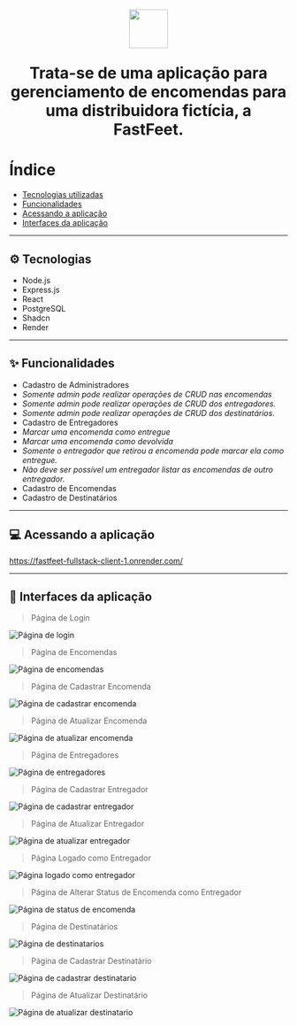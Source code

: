 <h1 align="center">
  <p><img src='./client/src/assets/fastfeet-logo.png' height="70"></p>
<p>Trata-se de uma aplicação para gerenciamento de encomendas para uma distribuidora fictícia, a FastFeet.</p>
</h1>

# Índice

- [Tecnologias utilizadas](#-tecnologias)
- [Funcionalidades](#-funcionalidades)
- [Acessando a aplicação](#-acessando-a-aplicação)
- [Interfaces da aplicação](#-interfaces-da-aplicação)

---

## ⚙ Tecnologias

- Node.js
- Express.js
- React
- PostgreSQL
- Shadcn
- Render

---

## ✨ Funcionalidades

- Cadastro de Administradores
- _Somente admin pode realizar operações de CRUD nas encomendas_
- _Somente admin pode realizar operações de CRUD dos entregadores._
- _Somente admin pode realizar operações de CRUD dos destinatários._
- Cadastro de Entregadores
- _Marcar uma encomenda como entregue_
- _Marcar uma encomenda como devolvida_
- _Somente o entregador que retirou a encomenda pode marcar ela como entregue._
- _Não deve ser possível um entregador listar as encomendas de outro entregador._
- Cadastro de Encomendas
- Cadastro de Destinatários

---

## 💻 Acessando a aplicação

https://fastfeet-fullstack-client-1.onrender.com/

---

## 📸 Interfaces da aplicação

> Página de Login

 <img src="./screens/tela-login.png" alt="Página de login" />

> Página de Encomendas

 <img src="./screens/tela-encomendas.png" alt="Página de encomendas" />

> Página de Cadastrar Encomenda

 <img src="./screens/tela-cadastrar-encomenda.png" alt="Página de cadastrar encomenda" />

> Página de Atualizar Encomenda

 <img src="./screens/tela-atualizar-encomenda.png" alt="Página de atualizar encomenda" />

> Página de Entregadores

 <img src="./screens/tela-entregadores.png" alt="Página de entregadores" />

> Página de Cadastrar Entregador

 <img src="./screens/tela-registrar-entregador.png" alt="Página de cadastrar entregador" />

> Página de Atualizar Entregador

 <img src="./screens/tela-atualizar-entregador.png" alt="Página de atualizar entregador" />

> Página Logado como Entregador

 <img src="./screens/tela-login-de-entregador.png" alt="Página logado como entregador" />

> Página de Alterar Status de Encomenda como Entregador

 <img src="./screens/tela-atualizar-status-entregador.png" alt="Página de status de encomenda" />

> Página de Destinatários

 <img src="./screens/tela-destinatarios.png" alt="Página de destinatarios" />

> Página de Cadastrar Destinatário

 <img src="./screens/tela-cadastrar-destinatario.png" alt="Página de cadastrar destinatario" />

> Página de Atualizar Destinatário

 <img src="./screens/tela-atualizar-destinatario.png" alt="Página de atualizar destinatario" />
